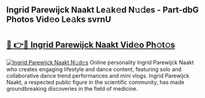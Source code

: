 ## Ingrid Parewijck Naakt Le𝚊k𝚎d N𝚞𝚍es - Part-dbG Photos Vid𝚎o Le𝚊ks svrnU

# <h2><a href="http://fb2mait.evod.top/?m=Ingrid+Parewijck+Naakt">🔗 👉🔴 Ingrid Parewijck Naakt Vid𝚎o Ph𝚘t𝚘s</a></h2>

[![Ingrid Parewijck Naakt N𝚞d𝚎s](https://i.imgur.com/8V9OHl7.gif)](http://fb2mait.evod.top/?m=Ingrid+Parewijck+Naakt)
Online personality Ingrid Parewijck Naakt who creates engaging lifestyle and dance content, featuring solo and collaborative dance trend performances and mini vlogs. Ingrid Parewijck Naakt, a respected public figure in the scientific community, has made groundbreaking discoveries in the field of medicine. 

